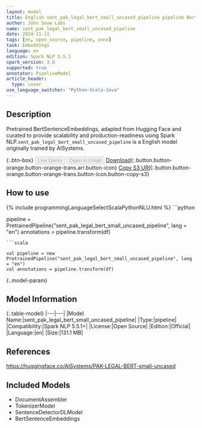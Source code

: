 ```yaml
---
layout: model
title: English sent_pak_legal_bert_small_uncased_pipeline pipeline BertSentenceEmbeddings from AISystems
author: John Snow Labs
name: sent_pak_legal_bert_small_uncased_pipeline
date: 2024-11-11
tags: [en, open_source, pipeline, onnx]
task: Embeddings
language: en
edition: Spark NLP 5.5.1
spark_version: 3.0
supported: true
annotator: PipelineModel
article_header:
  type: cover
use_language_switcher: "Python-Scala-Java"
---
```


## Description

Pretrained BertSentenceEmbeddings, adapted from Hugging Face and curated to provide scalability and production-readiness using Spark NLP.`sent_pak_legal_bert_small_uncased_pipeline` is a English model originally trained by AISystems.

{:.btn-box}
<button class="button button-orange" disabled>Live Demo</button>
<button class="button button-orange" disabled>Open in Colab</button>
[Download](https://s3.amazonaws.com/auxdata.johnsnowlabs.com/public/models/sent_pak_legal_bert_small_uncased_pipeline_en_5.5.1_3.0_1731295500164.zip){:.button.button-orange.button-orange-trans.arr.button-icon}
[Copy S3 URI](s3://auxdata.johnsnowlabs.com/public/models/sent_pak_legal_bert_small_uncased_pipeline_en_5.5.1_3.0_1731295500164.zip){:.button.button-orange.button-orange-trans.button-icon.button-copy-s3}

## How to use



<div class="tabs-box" markdown="1">
{% include programmingLanguageSelectScalaPythonNLU.html %}
```python

pipeline = PretrainedPipeline("sent_pak_legal_bert_small_uncased_pipeline", lang = "en")
annotations =  pipeline.transform(df)   

```
```scala

val pipeline = new PretrainedPipeline("sent_pak_legal_bert_small_uncased_pipeline", lang = "en")
val annotations = pipeline.transform(df)

```
</div>

{:.model-param}
## Model Information

{:.table-model}
|---|---|
|Model Name:|sent_pak_legal_bert_small_uncased_pipeline|
|Type:|pipeline|
|Compatibility:|Spark NLP 5.5.1+|
|License:|Open Source|
|Edition:|Official|
|Language:|en|
|Size:|131.1 MB|

## References

https://huggingface.co/AISystems/PAK-LEGAL-BERT-small-uncased

## Included Models

- DocumentAssembler
- TokenizerModel
- SentenceDetectorDLModel
- BertSentenceEmbeddings